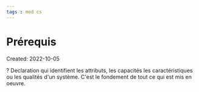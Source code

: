 ```yaml
---
tags : mod cs
---
```

# Prérequis
Created: 2022-10-05

?
Declaration qui identifient les attributs, les capacités les caractéristiques ou les qualités d'un système. C'est le fondement de tout ce qui est mis en oeuvre.